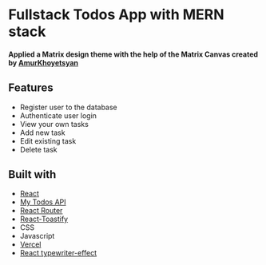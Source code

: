 # Fullstack Todos App with MERN stack
#### Applied a Matrix design theme with the help of the Matrix Canvas created by [AmurKhoyetsyan](https://github.com/AmurKhoyetsyan)

## Features
- Register user to the database
- Authenticate user login
- View your own tasks
- Add new task
- Edit existing task
- Delete task

## Built with

- [React](https://reactjs.org/)
- [My Todos API](https://github.com/GITvoren/todos-api)
- [React Router](https://reactrouter.com/)
- [React-Toastify](https://www.npmjs.com/package/react-toastify)
- CSS
- Javascript
- [Vercel](https://vercel.com/)
- [React typewriter-effect](https://www.npmjs.com/package/typewriter-effect)
